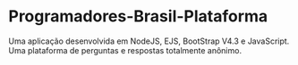 # Programadores-Brasil-Plataforma
Uma aplicação desenvolvida em NodeJS, EJS, BootStrap V4.3 e JavaScript. Uma plataforma de perguntas e respostas totalmente anônimo.
